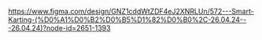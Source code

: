 https://www.figma.com/design/GNZ1cddWtZDF4eJ2XNRLUn/572---Smart-Karting-(%D0%A1%D0%B2%D0%B5%D1%82%D0%B0%2C-26.04.24---26.04.24)?node-id=2651-1393
